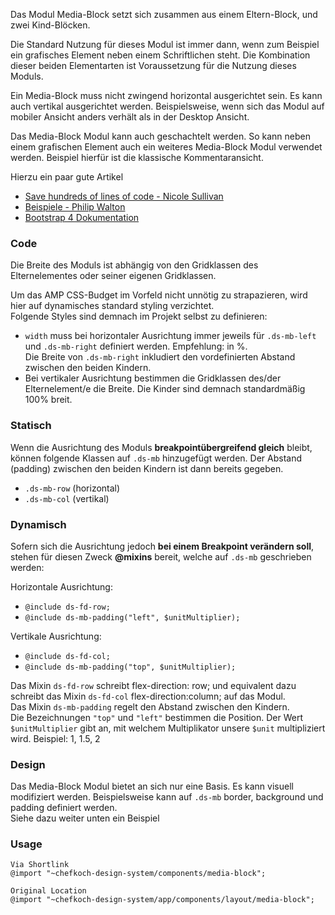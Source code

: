 Das Modul Media-Block setzt sich zusammen aus einem Eltern-Block, und zwei Kind-Blöcken. 

Die Standard Nutzung für dieses Modul ist immer dann, wenn zum Beispiel ein grafisches Element neben einem Schriftlichen steht. Die Kombination dieser beiden Elementarten ist Voraussetzung für die Nutzung dieses Moduls.  

Ein Media-Block muss nicht zwingend horizontal ausgerichtet sein. Es kann auch vertikal ausgerichtet werden. Beispielsweise, wenn sich das Modul auf mobiler Ansicht anders verhält als in der Desktop Ansicht.

Das Media-Block Modul kann auch geschachtelt werden. So kann neben einem grafischen Element auch ein weiteres Media-Block Modul verwendet werden. Beispiel hierfür ist die klassische Kommentaransicht.

Hierzu ein paar gute Artikel  
- [Save hundreds of lines of code - Nicole Sullivan](http://www.stubbornella.org/content/2010/06/25/the-media-object-saves-hundreds-of-lines-of-code/)
- [Beispiele - Philip Walton](https://philipwalton.github.io/solved-by-flexbox/demos/media-object/)  
- [Bootstrap 4 Dokumentation](https://getbootstrap.com/docs/4.0/layout/media-object/)

### Code  

Die Breite des Moduls ist abhängig von den Gridklassen des Elternelementes oder seiner eigenen Gridklassen.

Um das AMP CSS-Budget im Vorfeld nicht unnötig zu strapazieren, wird hier auf dynamisches standard styling verzichtet.  
Folgende Styles sind demnach im Projekt selbst zu definieren:
- `width` muss bei horizontaler Ausrichtung immer jeweils für `.ds-mb-left` und `.ds-mb-right` definiert werden. Empfehlung: in %.  
Die Breite von `.ds-mb-right` inkludiert den vordefinierten Abstand zwischen den beiden Kindern.
- Bei vertikaler Ausrichtung bestimmen die Gridklassen des/der Elternelement/e die Breite. Die Kinder sind demnach standardmäßig 100% breit.

### Statisch

Wenn die Ausrichtung des Moduls __breakpointübergreifend gleich__ bleibt, können folgende Klassen auf `.ds-mb` hinzugefügt werden. Der Abstand (padding) zwischen den beiden Kindern ist dann bereits gegeben.
- `.ds-mb-row` (horizontal)
- `.ds-mb-col` (vertikal)

### Dynamisch

Sofern sich die Ausrichtung jedoch __bei einem Breakpoint verändern soll__, stehen für diesen Zweck __@mixins__ bereit, welche auf `.ds-mb` geschrieben werden:

Horizontale Ausrichtung:
- `@include ds-fd-row;`
- `@include ds-mb-padding("left", $unitMultiplier);`

Vertikale Ausrichtung:
- `@include ds-fd-col;`
- `@include ds-mb-padding("top", $unitMultiplier);`


Das Mixin `ds-fd-row` schreibt flex-direction: row; und equivalent dazu schreibt das Mixin `ds-fd-col` flex-direction:column; auf das Modul.  
Das Mixin `ds-mb-padding` regelt den Abstand zwischen den Kindern.  
Die Bezeichnungen `"top"` und `"left"` bestimmen die Position. Der Wert `$unitMultiplier` gibt an, mit welchem Multiplikator unsere `$unit` multipliziert wird. Beispiel: 1, 1.5, 2

### Design

Das Media-Block Modul bietet an sich nur eine Basis. Es kann visuell modifiziert werden. Beispielsweise kann auf `.ds-mb` border, background und padding definiert werden.  
Siehe dazu weiter unten ein Beispiel

### Usage  
    
    Via Shortlink
    @import "~chefkoch-design-system/components/media-block";
    
    Original Location
    @import "~chefkoch-design-system/app/components/layout/media-block";

